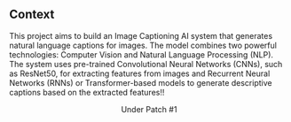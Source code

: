 ## Context
This project aims to build an Image Captioning AI system that generates natural language captions for images. The model combines two powerful technologies: Computer Vision and Natural Language Processing (NLP). The system uses pre-trained Convolutional Neural Networks (CNNs), such as ResNet50, for extracting features from images and Recurrent Neural Networks (RNNs) or Transformer-based models to generate descriptive captions based on the extracted features!!
<center> <p>Under Patch #1</p> </center>
